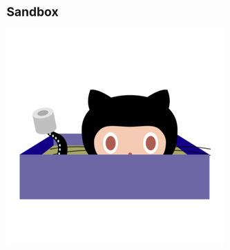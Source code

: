 Sandbox
=======

![confidential](https://raw.githubusercontent.com/TonyWhite/C.H.A.O.S./master/sandbox/sandbox.svg?sanitize=true)
